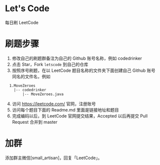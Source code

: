 # Let's Code

每日刷 LeetCode


# 刷题步骤
1. 修改自己的刷题群备注为自己的 Github 账号名称，例如 codedrinker
2. 点击 Star，Fork `letscode` 到自己的仓库  
3. 按照序号刷题，在以 LeetCode 题目名称的文件夹下面创建自己 Github 账号同名的文件名，例如
```
  1.MoveZeroes
    |-- codedrinker
        |-- MoveZeroes.java
```
4. 访问 https://leetcode.com/ 官网，注册账号
5. 访问每个题目下面的 Readme.md 里面是链接地址和题目
6. 完成编码以后，到 LeetCode 官网提交结果，Accepted 以后再提交 Pull Request 合并到 master

# 加群
添加群主微信[small_artisan]，回复「LeetCode」。
